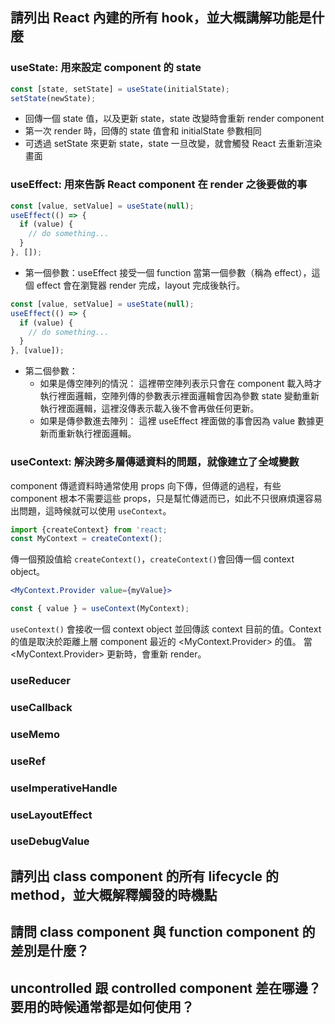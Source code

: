 ## 請列出 React 內建的所有 hook，並大概講解功能是什麼

### useState: 用來設定 component 的 state

```jsx
const [state, setState] = useState(initialState);
setState(newState);
```

- 回傳一個 state 值，以及更新 state，state 改變時會重新 render component
- 第一次 render 時，回傳的 state 值會和 initialState 參數相同
- 可透過 setState 來更新 state，state 一旦改變，就會觸發 React 去重新渲染畫面

### useEffect: 用來告訴 React component 在 render 之後要做的事

```jsx
const [value, setValue] = useState(null);
useEffect(() => {
  if (value) {
    // do something...
  }
}, []);
```

- 第一個參數：useEffect 接受一個 function 當第一個參數（稱為 effect），這個 effect 會在瀏覽器 render 完成，layout 完成後執行。

```jsx
const [value, setValue] = useState(null);
useEffect(() => {
  if (value) {
    // do something...
  }
}, [value]);
```

- 第二個參數：
  - 如果是傳空陣列的情況：
    這裡帶空陣列表示只會在 component 載入時才執行裡面邏輯，空陣列傳的參數表示裡面邏輯會因為參數 state 變動重新執行裡面邏輯，這裡沒傳表示載入後不會再做任何更新。
  - 如果是傳參數進去陣列：
    這裡 useEffect 裡面做的事會因為 value 數據更新而重新執行裡面邏輯。

### useContext: 解決跨多層傳遞資料的問題，就像建立了全域變數

component 傳遞資料時通常使用 props 向下傳，但傳遞的過程，有些 component 根本不需要這些 props，只是幫忙傳遞而已，如此不只很麻煩還容易出問題，這時候就可以使用 `useContext`。

```jsx
import {createContext} from 'react;
const MyContext = createContext();
```

傳一個預設值給 `createContext()`，`createContext()`會回傳一個 context object。

```jsx
<MyContext.Provider value={myValue}>
```

```jsx
const { value } = useContext(MyContext);
```

`useContext()` 會接收一個 context object 並回傳該 context 目前的值。Context 的值是取決於距離上層 component 最近的 <MyContext.Provider> 的值。
當 <MyContext.Provider> 更新時，會重新 render。

### useReducer

### useCallback

### useMemo

### useRef

### useImperativeHandle

### useLayoutEffect

### useDebugValue

## 請列出 class component 的所有 lifecycle 的 method，並大概解釋觸發的時機點

## 請問 class component 與 function component 的差別是什麼？

## uncontrolled 跟 controlled component 差在哪邊？要用的時候通常都是如何使用？
